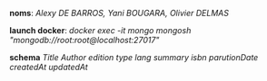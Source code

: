 **noms**: *Alexy DE BARROS, Yani BOUGARA, Olivier DELMAS*

**launch docker**: *docker exec -it mongo mongosh "mongodb://root:root@localhost:27017"*

**schema**
  *Title*
  *Author*
  *edition*
  *type*
  *lang*
  *summary*
  *isbn*
  *parutionDate*
  *createdAt*
  *updatedAt*